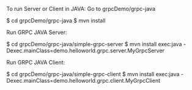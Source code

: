 

To run Server or Client in JAVA: Go to grpcDemo/grpc-java

$ cd grpcDemo/grpc-java $ mvn install

Run GRPC JAVA Server:

$ cd grpcDemo/grpc-java/simple-grpc-server $ mvn install exec:java -Dexec.mainClass=demo.helloworld.grpc.server.MyGrpcServer

Run GRPC JAVA Client:

$ cd grpcDemo/grpc-java/simple-grpc-client $ mvn install exec:java -Dexec.mainClass=demo.helloworld.grpc.client.MyGrpcClient
